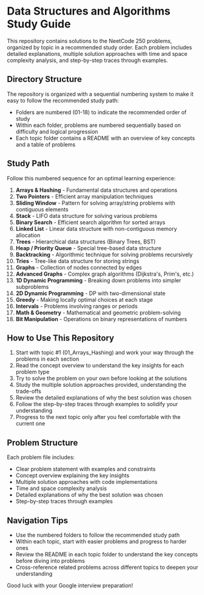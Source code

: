 # Data Structures and Algorithms Study Guide

This repository contains solutions to the NeetCode 250 problems, organized by topic in a recommended study order. Each problem includes detailed explanations, multiple solution approaches with time and space complexity analysis, and step-by-step traces through examples.

## Directory Structure

The repository is organized with a sequential numbering system to make it easy to follow the recommended study path:

- Folders are numbered (01-18) to indicate the recommended order of study
- Within each folder, problems are numbered sequentially based on difficulty and logical progression
- Each topic folder contains a README with an overview of key concepts and a table of problems

## Study Path

Follow this numbered sequence for an optimal learning experience:

1. **Arrays & Hashing** - Fundamental data structures and operations
2. **Two Pointers** - Efficient array manipulation techniques
3. **Sliding Window** - Pattern for solving array/string problems with contiguous elements
4. **Stack** - LIFO data structure for solving various problems
5. **Binary Search** - Efficient search algorithm for sorted arrays
6. **Linked List** - Linear data structure with non-contiguous memory allocation
7. **Trees** - Hierarchical data structures (Binary Trees, BST)
8. **Heap / Priority Queue** - Special tree-based data structure
9. **Backtracking** - Algorithmic technique for solving problems recursively
10. **Tries** - Tree-like data structure for storing strings
11. **Graphs** - Collection of nodes connected by edges
12. **Advanced Graphs** - Complex graph algorithms (Dijkstra's, Prim's, etc.)
13. **1D Dynamic Programming** - Breaking down problems into simpler subproblems
14. **2D Dynamic Programming** - DP with two-dimensional state
15. **Greedy** - Making locally optimal choices at each stage
16. **Intervals** - Problems involving ranges or periods
17. **Math & Geometry** - Mathematical and geometric problem-solving
18. **Bit Manipulation** - Operations on binary representations of numbers

## How to Use This Repository

1. Start with topic #1 (01_Arrays_Hashing) and work your way through the problems in each section
2. Read the concept overview to understand the key insights for each problem type
3. Try to solve the problem on your own before looking at the solutions
4. Study the multiple solution approaches provided, understanding the trade-offs
5. Review the detailed explanations of why the best solution was chosen
6. Follow the step-by-step traces through examples to solidify your understanding
7. Progress to the next topic only after you feel comfortable with the current one

## Problem Structure

Each problem file includes:
- Clear problem statement with examples and constraints
- Concept overview explaining the key insights
- Multiple solution approaches with code implementations
- Time and space complexity analysis
- Detailed explanations of why the best solution was chosen
- Step-by-step traces through examples

## Navigation Tips

- Use the numbered folders to follow the recommended study path
- Within each topic, start with easier problems and progress to harder ones
- Review the README in each topic folder to understand the key concepts before diving into problems
- Cross-reference related problems across different topics to deepen your understanding

Good luck with your Google interview preparation!